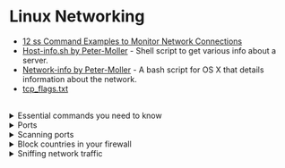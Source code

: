 
# Linux Networking
- [12 ss Command Examples to Monitor Network Connections](https://www.tecmint.com/ss-command-examples-in-linux/)
- [Host-info.sh by Peter-Moller](https://github.com/Peter-Moller/host-info) - Shell script to get various info about a server.
- [Network-info by Peter-Moller](https://github.com/Peter-Moller/network-info) - A bash script for OS X that details information about the network.
- [tcp_flags.txt](https://gist.github.com/tuxfight3r/9ac030cb0d707bb446c7)

<br>

<details> <summary> Essential commands you need to know </summary> <br>
  
````powershell
arp
curl ifconfig.me            # check your public ip
curl ip.me                  # check your public ip
ip a l                      # show ip config
ip addr OR ip addr show     # show ip config
ifconfig                    # show ip config
ifconfig wlan0 promisc       #enable promiscuous mode on wlan0
iwconfig
netstat
ping
route
ethtool -s eth0 speed 1000 duplex full autoneg on   # sets 1 Gbit network speed specifically on eth0
````

#### Change IP/MAC address
````powershell
ip link set dev eth0 down
macchanger -m 11:22:33:44:55:66 eth0
ip link set dev eth0 up
````
#### Set Static IP
````powershell
ip addr add 10.10.0.2/24 dev eth0
````

#### Certificates
````powershell
openssl x509 -text -noout -in certificate.crt                 #decrypt cert to a more readable form
openssl s_client -showcerts -connect example.com:443          #read the SSL Certificate information from a remote server
````

#### Curl
````
curl -v -H "user-agent: Mozilla/5.0 (Windows NT 6.1; rv:45.0) Gecko/20100101 Firefox/45.0" 'https://url.com'
````

#### Ipv6
````
ip -6 addr                        #show local listed ipv6 adddresses
ip -6 addr show scope global      #show global reachable addresses
dig -6 TXT +short o-o.myaddr.l.google.com @ns1.google.com       #test ipv6 vai dns from terminal
dig -t aaaa +short myip.opendns.com @resolver1.opendns.com      #same
curl -6 https://ifconfig.co                                     #test https
curl -6 https://ifconfig.co/ip
curl -6 https://ipv6.icanhazip.com
ssh -6 sshmyip.com                   #test ssh via ipv6
````
</details>

<details> <summary> Ports </summary> <br>
  
- [Open-ports by Peter-Moller](https://github.com/Peter-Moller/open-ports) - A bash-script for OS X and Linux detailing the open network connections to and from a computer.
````powershell
sudo ss -lptn
sudo ss -tulpn
sudo netstat -tulpn
sudo netstat -peanut
sudo netstat -peanut | grep ":80 "
sudo netstat -ltp | egrep -- '-[[:space:]]*$'
sudo netstat --program --numeric-hosts --numeric-ports --extend       # find -inum 152555007
sudo lsof -i TCP:443
sudo lsof -nP -iTCP -sTCP:LISTEN
sudo lsof -i -P -n | grep -i "established"
````

#### NetStat - _Network Statistics_
_command-line tool that displays network connections (both incoming and outgoing), routing tables, and a number of network interface (network interface controller or software-defined network interface) and network protocol statistics. It is available on Unix-like operating systems including OS X, Linux, Solaris, and BSD, and is available on Windows NT-based operating systems including Windows XP, Windows Vista, Windows 7 and Windows 8. [netstat.net](http://netstat.net/)_
````powershell
sudo netstat -tulpn
sudo netstat -peanut
sudo netstat -peanut | grep ":8000 "
#This will give you the number of active connections for each connected IP
sudo netstat -ntu -4 -6 |  awk '/^tcp/{ print $5 }' | sed -r 's/:[0-9]+$//' |  sort | uniq -c | sort -n
````

### SS (Socket Statistics)
- [Examples of Linux ss command to monitor network connections](https://www.binarytides.com/linux-ss-command/)
````powershell
ss --help
man ss                      # Displays SS's help manual
sudo ss -lntup              # List TCP/UDP  with Pid's
sudo ss -u -a               # Display all UDP sockets
sudo ss -w -a               # Display all raw sockets
sudo ss -x -a               # Display all Unix sockets
sudo ss -4 state closing    # See closing sockets on IPv4
sudo ss -o state established '( dport = :smtp or sport = :smtp )'       # Display all established SMTP connections
sudo ss -o state established '( dport = :http or sport = :http )'       # Display all established HTTP connections
sudo ss dst 192.168.1.2                                                 # Show all ports connected from remote IP 192.168.1.2
sudo ss dst 192.168.1.10:http                                           # Find connections made by remote IP 192.168.1.10:http to our server
sudo ss -x src /tmp/.X11-unix/*                                         # Find all local processor connected to X Server
````

#### filters
| Key/Command | Description |
| ----------- | ----------- |
| sudo ss -4 state FILTER-NAME-HERE | Filters TCP IPv4 |
| sudo ss -6 state FILTER-NAME-HERE | Filters TCP IPv6 |
#### Filter list
````powershell
established
syn-sent
syn-recv
fin-wait-1
fin-wait-2
time-wait
closed
close-wait
last-ack
listen
closing
all               # All of the above states
connected         # All the states except for listen and closed
synchronized      # All the connected states except for syn-sent
bucket            # Show states, which are maintained as minisockets, i.e. time-wait and syn-recv
big               # Opposite to bucket state
````

#### SS - filters
| Key/Command | Description |
| ----------- | ----------- |
| sudo ss  sport = :http |
| sudo ss  dport = :http |
| sudo ss  dport \> :1024 |
| sudo ss  sport \> :1024 |
| sudo ss sport \< :32000 |
| sudo ss  sport eq :22 |
| sudo ss  dport != :22 |
| sudo ss  state connected sport = :http |
| sudo ss \( sport = :http or sport = :https \) |
| sudo ss -o state fin-wait-1 \( sport = :http or sport = :https \) dst 192.168.1/24 |


</details>

<details> <summary> Scanning ports </summary> <br>

### Nmap - Network Mapper
````powershell
nmap -v IP
nmap -v 192.168.1.1/24
nmap 192.168.1.1-254-p22,80 --open -oG - | awk '/22\/open.*80\/open/{print $2}'
nmap --open -p 22,80 192.168.1.1-254 -oG - | grep "/open" | awk '{ print $2 }'
nmap -Pn -oG -p22,80,443,445 - 100.100.100.100 | awk '/open/{ s = ""; for (i = 5; i <= NF-4; i++) s = s substr($i,1,length($i)-4) "\n"; print $2 " " $3 "\n" s}'
````
</details>

<details> <summary>Block countries in your firewall</summary><br>
  
- Download the `ASN list`or the `location list` at [https://cable.ayra.ch/ip/](https://cable.ayra.ch/ip/).
- List and save russian ips with `grep Russia asnv4 > list.txt` if you are on Linux/macOS.
- Strip away everything except the IP addresses `grep -oE '[0-9]+\.[0-9]+\.[0-9]+\.[0-9]+/[0-9]+' list.txt > only_ip.txt`
- The file **only_ip.txt** now only contains IPv4 addresses.
- When you get the networks of the country you want, lets say 109.108.32.0/21 (a russian network), you could make a simple bash script called "firewall-rules.sh" if you're using Linux and ufw:

````
#!/bin/bash
sudo apt install ufw
sudo ufw enable
sudo ufw deny from 109.108.32.0/21
sudo ufw deny from <next network with netmask here>
sudo ufw deny from <next network with netmask here>
sudo ufw deny from <next network with netmask here>
echo "I am now done running the script. Lets check the status"
ufw status
````
- When you are ready, execute it by simply running `sudo bash firewall-rules.sh`

### Country ASN → IP Range / Prefix Generator
- [Country-asn-to-ip-range-prefix](https://github.com/abdullahdevrel/country-asn-to-ip-range-prefix) - Generating the list of IP ranges or prefixes based on one or more countries or ASNs using IPinfo.io

</details>


<details> <summary> Sniffing network traffic</summary> <br>
## TCPDump
- [Tcpdump Examples](https://hackertarget.com/tcpdump-examples)
- [A tcpdump Tutorial with Examples — 50 Ways to Isolate Traffic](https://danielmiessler.com/study/tcpdump/)
````powershell
tcpdump -r capture_file
tcpdump -i eth0 -nn -s0 -v port 80
tcpdump -A -s0 port 80
tcpdump -i eth0 port 636 -X              # show whole package
tcpdump -i eth0 udp
tcpdump -i eth0 proto 17
tcpdump -i eth0 dst 10.10.1.20
tcpdump -i eth0 host 10.10.1.1
tcpdump -qns 0 -A -r blah.pcap           #tcpick -C -yP -r tcp_dump.pcap
tcpdump -i eth0 -s0 -w test.pcap
tcpdump -i eth0 -s0 -l port 80 | grep 'Server:'
tcpdump -i eth0 -s 0  -w tcpdump.pcap host hostA and udp
````
#### Remember
````
and = &&
or = ||
not = !
````
#### Size
````powershell
tcpdump less 32
tcpdump greater 64
tcpdump <= 128
````
## TShark (CLI)
````powershell
tshark -h                                           # help
tshark -D                                           # list interfaces
tshark -i eth0                                      # capture traffic on interface 'eth0'
tshark -i eth0 -c 10                                # capture first 10 packets
tshark -i eth0 -c 100 -w capture.pcap               # capture first 100 packets and write them to a file
tshark -i eth0 -f "tcp port 8080"                   # captures packets going to tcp port 8080
tshark -i eth0 -Y 'http.request.methop == "POST"'   #
tshark -r -V capture.pcap                           # reads the capture file with verbose output
tshark -T x                                         # list available output formats. This can be: pdml, ps, psml, json, jsonraw, ek, text, tabs
tshark -r capture.pcap -T text > output.txt         # reads file and converts it to text.
````
## WiresHark (Graphical user interface)
- [Wireshark Cheat Sheet – Commands, Captures, Filters & Shortcuts](https://www.comparitech.com/net-admin/wireshark-cheat-sheet/)

</details>
